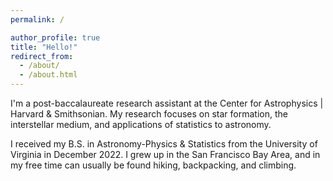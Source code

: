 ```yaml
---
permalink: /

author_profile: true
title: "Hello!"
redirect_from: 
  - /about/
  - /about.html
---
```



I'm a post-baccalaureate research assistant at the Center for Astrophysics | Harvard & Smithsonian.  My research focuses on star formation, the interstellar medium, and applications of statistics to astronomy.  

I received my B.S. in Astronomy-Physics & Statistics from the University of Virginia in December 2022.  I grew up in the San Francisco Bay Area, and in my free time can usually be found hiking, backpacking, and climbing.

